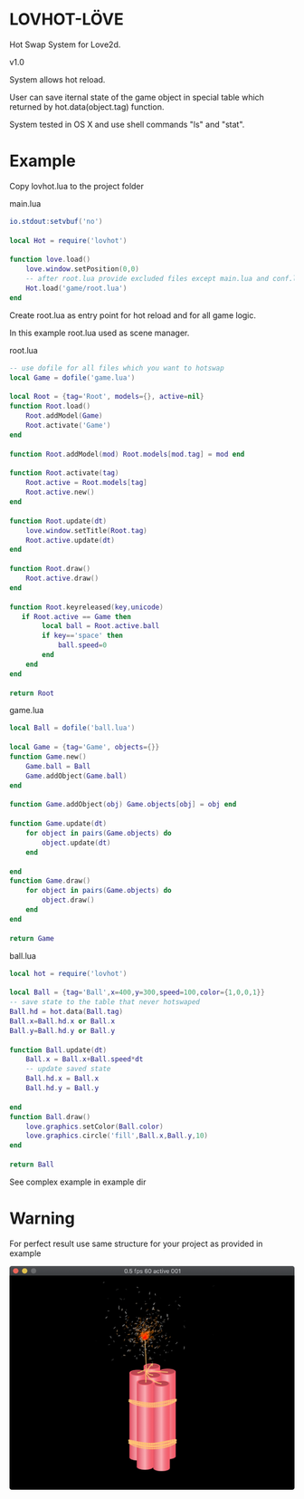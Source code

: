 # LOVHOT-LÖVE

Hot Swap System for Love2d.

v1.0

System allows hot reload.

User can save iternal state of the game object in special table which returned by hot.data(object.tag) function.

System tested in OS X and use shell commands "ls" and "stat".

# Example

Copy lovhot.lua to the project folder

main.lua

``` lua
io.stdout:setvbuf('no')

local Hot = require('lovhot')

function love.load()
    love.window.setPosition(0,0)
    -- after root.lua provide excluded files except main.lua and conf.lua
    Hot.load('game/root.lua')
end

```

Create root.lua as entry point for hot reload and for all game logic.

In this example root.lua used as scene manager.

root.lua

``` lua
-- use dofile for all files which you want to hotswap
local Game = dofile('game.lua')

local Root = {tag='Root', models={}, active=nil}
function Root.load()
    Root.addModel(Game)
    Root.activate('Game')
end

function Root.addModel(mod) Root.models[mod.tag] = mod end

function Root.activate(tag)
    Root.active = Root.models[tag]
    Root.active.new()
end

function Root.update(dt)
    love.window.setTitle(Root.tag)
    Root.active.update(dt)
end

function Root.draw()
    Root.active.draw()
end

function Root.keyreleased(key,unicode)
   if Root.active == Game then
        local ball = Root.active.ball
        if key=='space' then
            ball.speed=0
        end
    end
end

return Root
```
game.lua
``` lua
local Ball = dofile('ball.lua')

local Game = {tag='Game', objects={}}
function Game.new()
    Game.ball = Ball
    Game.addObject(Game.ball)
end

function Game.addObject(obj) Game.objects[obj] = obj end

function Game.update(dt)
    for object in pairs(Game.objects) do
        object.update(dt)
    end

end
function Game.draw()
    for object in pairs(Game.objects) do
        object.draw()
    end
end

return Game
```

ball.lua

``` lua
local hot = require('lovhot')

local Ball = {tag='Ball',x=400,y=300,speed=100,color={1,0,0,1}}
-- save state to the table that never hotswaped
Ball.hd = hot.data(Ball.tag)
Ball.x=Ball.hd.x or Ball.x
Ball.y=Ball.hd.y or Ball.y

function Ball.update(dt)
    Ball.x = Ball.x+Ball.speed*dt
    -- update saved state
    Ball.hd.x = Ball.x
    Ball.hd.y = Ball.y

end
function Ball.draw()
    love.graphics.setColor(Ball.color)
    love.graphics.circle('fill',Ball.x,Ball.y,10)
end

return Ball
```

See complex example in example dir

# Warning

For perfect result use same structure for your project as provided in example

![Screenshot](screenshot/screenshot1.png)





